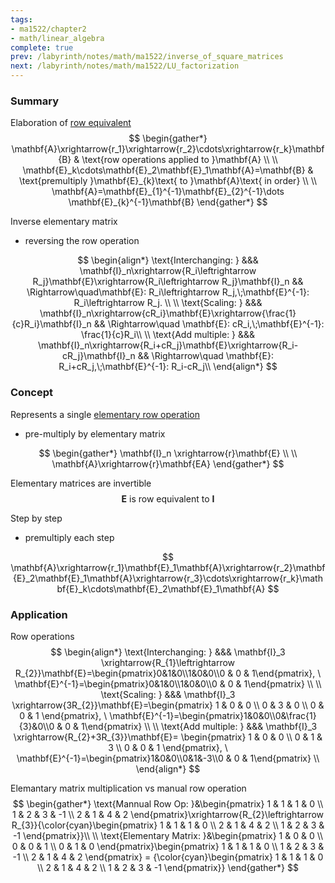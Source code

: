 ```yaml
---
tags:
- ma1522/chapter2
- math/linear_algebra
complete: true
prev: /labyrinth/notes/math/ma1522/inverse_of_square_matrices
next: /labyrinth/notes/math/ma1522/LU_factorization
---
```


   

### Summary
Elaboration of [row equivalent](/labyrinth/notes/math/ma1522/gaussian_elimination#^151bcb)
$$
\begin{gather*}
\mathbf{A}\xrightarrow{r_1}\xrightarrow{r_2}\cdots\xrightarrow{r_k}\mathbf{B} & \text{row operations applied to }\mathbf{A} \\
\\
\mathbf{E}_k\cdots\mathbf{E}_2\mathbf{E}_1\mathbf{A}=\mathbf{B} & \text{premultiply }\mathbf{E}_{k}\text{ to }\mathbf{A}\text{ in order} \\
\\
\mathbf{A}=\mathbf{E}_{1}^{-1}\mathbf{E}_{2}^{-1}\dots \mathbf{E}_{k}^{-1}\mathbf{B}
\end{gather*}
$$

Inverse elementary matrix
- reversing the row operation

$$
\begin{align*}
\text{Interchanging: } &&& \mathbf{I}_n\xrightarrow{R_i\leftrightarrow R_j}\mathbf{E}\xrightarrow{R_i\leftrightarrow R_j}\mathbf{I}_n && \Rightarrow\quad\mathbf{E}: R_i\leftrightarrow R_j,\;\mathbf{E}^{-1}: R_i\leftrightarrow R_j. \\
\\
\text{Scaling: } &&& \mathbf{I}_n\xrightarrow{cR_i}\mathbf{E}\xrightarrow{\frac{1}{c}R_i}\mathbf{I}_n && \Rightarrow\quad \mathbf{E}: cR_i,\;\mathbf{E}^{-1}: \frac{1}{c}R_i\\
\\
\text{Add multiple: } &&& \mathbf{I}_n\xrightarrow{R_i+cR_j}\mathbf{E}\xrightarrow{R_i-cR_j}\mathbf{I}_n && \Rightarrow\quad \mathbf{E}: R_i+cR_j,\;\mathbf{E}^{-1}: R_i-cR_j\\
\end{align*}
$$

### Concept
Represents a single [elementary row operation](/labyrinth/notes/math/ma1522/gaussian_elimination#^962797)
- pre-multiply by elementary matrix

$$
\begin{gather*}
\mathbf{I}_n \xrightarrow{r}\mathbf{E} \\
\\
\mathbf{A}\xrightarrow{r}\mathbf{EA}
\end{gather*}
$$

Elementary matrices are invertible
$$
\mathbf{E}\text{ is row equivalent to }\mathbf{I}
$$

Step by step
- premultiply each step

$$
\mathbf{A}\xrightarrow{r_1}\mathbf{E}_1\mathbf{A}\xrightarrow{r_2}\mathbf{E}_2\mathbf{E}_1\mathbf{A}\xrightarrow{r_3}\cdots\xrightarrow{r_k}\mathbf{E}_k\cdots\mathbf{E}_2\mathbf{E}_1\mathbf{A}
$$

### Application
Row operations
$$
\begin{align*}
\text{Interchanging: } &&& \mathbf{I}_3 \xrightarrow{R_{1}\leftrightarrow R_{2}}\mathbf{E}=\begin{pmatrix}0&1&0\\1&0&0\\0 & 0 & 1\end{pmatrix}, \ \mathbf{E}^{-1}=\begin{pmatrix}0&1&0\\1&0&0\\0 & 0 & 1\end{pmatrix}  \\
\\
\text{Scaling: } &&& \mathbf{I}_3 \xrightarrow{3R_{2}}\mathbf{E}=\begin{pmatrix}
1 & 0 & 0 \\
0 & 3 & 0 \\
0 & 0 & 1
\end{pmatrix}, \ \mathbf{E}^{-1}=\begin{pmatrix}1&0&0\\0&\frac{1}{3}&0\\0 & 0 & 1\end{pmatrix} \\
\\
\text{Add multiple: } &&& \mathbf{I}_3 \xrightarrow{R_{2}+3R_{3}}\mathbf{E}= \begin{pmatrix}
1 & 0 & 0 \\
0 & 1 & 3 \\
0 & 0 & 1
\end{pmatrix}, \ \mathbf{E}^{-1}=\begin{pmatrix}1&0&0\\0&1&-3\\0 & 0 & 1\end{pmatrix} \\
\end{align*}
$$

Elemantary matrix multiplication vs manual row operation
$$
\begin{gather*}
\text{Mannual Row Op: }&\begin{pmatrix}
1 & 1 & 1 & 0 \\
1 & 2 & 3 & -1 \\
2 & 1 & 4 & 2
\end{pmatrix}\xrightarrow{R_{2}\leftrightarrow R_{3}}{\color{cyan}\begin{pmatrix}
1 & 1 & 1 & 0 \\ 
2 & 1 & 4 & 2 \\
1 & 2 & 3 & -1
\end{pmatrix}}\\
\\
\text{Elementary Matrix: }&\begin{pmatrix}
1 & 0 & 0 \\
0 & 0 & 1 \\
0 & 1 & 0
\end{pmatrix}\begin{pmatrix}
1 & 1 & 1 & 0 \\
1 & 2 & 3 & -1 \\
2 & 1 & 4 & 2
\end{pmatrix} = {\color{cyan}\begin{pmatrix}
1 & 1 & 1 & 0 \\ 
2 & 1 & 4 & 2 \\
1 & 2 & 3 & -1
\end{pmatrix}}
\end{gather*}
$$